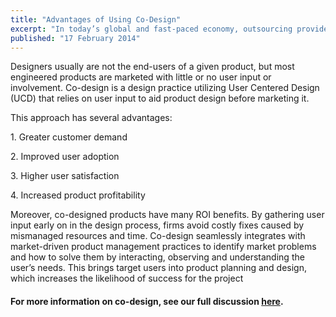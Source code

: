 ```yaml
--- 
title: "Advantages of Using Co-Design" 
excerpt: "In today’s global and fast-paced economy, outsourcing provides enriching opportunities for companies that save both time and money. However, in order to make the most of these third parties, it is important to understand their advantages as well as their disadvantages." 
published: "17 February 2014" 
---
```


Designers usually are not the end-users of a given product, but most engineered products are marketed with little or no user input or involvement. Co-design is a design practice utilizing User Centered Design (UCD) that relies on user input to aid product design before marketing it.

This approach has several advantages:

1\. Greater customer demand

2\. Improved user adoption

3\. Higher user satisfaction

4\. Increased product profitability

Moreover, co-designed products have many ROI benefits. By gathering user input early on in the design process, firms avoid costly fixes caused by mismanaged resources and time. Co-design seamlessly integrates with market-driven product management practices to identify market problems and how to solve them by interacting, observing and understanding the user’s needs. This brings target users into product planning and design, which increases the likelihood of success for the project

#### For more information on co-design, see our full discussion [here](../case-studies/white-papers/utilizing-co-design-to-create-market-driven-products.html).
